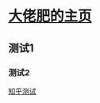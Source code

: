 # [大佬肥的主页]( https://v.douyin.com/JEHrFdj/) #
## 测试1 ##
### 测试2 ###
[知乎测试](https://zhuanlan.zhihu.com/p/28321740)
